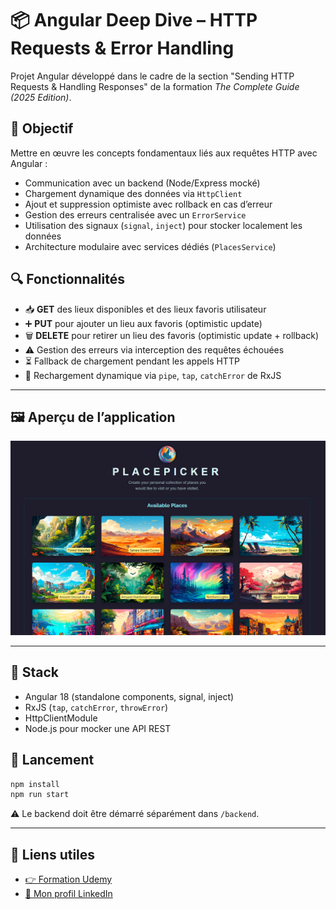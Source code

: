 
# 📦 Angular Deep Dive – HTTP Requests & Error Handling

Projet Angular développé dans le cadre de la section "Sending HTTP Requests & Handling Responses" de la formation _The Complete Guide (2025 Edition)_.

## 🎯 Objectif
Mettre en œuvre les concepts fondamentaux liés aux requêtes HTTP avec Angular :
- Communication avec un backend (Node/Express mocké)
- Chargement dynamique des données via `HttpClient`
- Ajout et suppression optimiste avec rollback en cas d’erreur
- Gestion des erreurs centralisée avec un `ErrorService`
- Utilisation des signaux (`signal`, `inject`) pour stocker localement les données
- Architecture modulaire avec services dédiés (`PlacesService`)

## 🔍 Fonctionnalités
- 📥 **GET** des lieux disponibles et des lieux favoris utilisateur
- ➕ **PUT** pour ajouter un lieu aux favoris (optimistic update)
- 🗑️ **DELETE** pour retirer un lieu des favoris (optimistic update + rollback)
- ⚠️ Gestion des erreurs via interception des requêtes échouées
- ⏳ Fallback de chargement pendant les appels HTTP
- 🔁 Rechargement dynamique via `pipe`, `tap`, `catchError` de RxJS

---

## 🖼️ Aperçu de l’application

![Aperçu du projet](public/screenshot.png)

---

## 🧱 Stack
- Angular 18 (standalone components, signal, inject)
- RxJS (`tap`, `catchError`, `throwError`)
- HttpClientModule
- Node.js pour mocker une API REST

## 🚀 Lancement
```bash
npm install
npm run start
```
⚠️ Le backend doit être démarré séparément dans `/backend`.

---

## 🔗 Liens utiles

- [👉 Formation Udemy](https://www.udemy.com/course/the-complete-guide-to-angular-2/)
- [👤 Mon profil LinkedIn](https://www.linkedin.com/in/kevin-maldonado-a17864295)